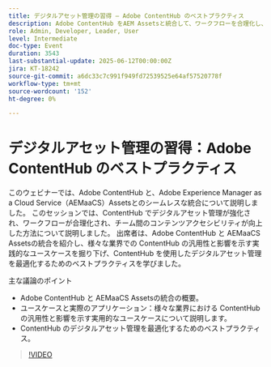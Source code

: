 ```yaml
---
title: デジタルアセット管理の習得 – Adobe ContentHub のベストプラクティス
description: Adobe ContentHub をAEM Assetsと統合して、ワークフローを合理化し、アクセスを強化し、チームや業界をまたいでアセット管理を向上させる方法について説明します。
role: Admin, Developer, Leader, User
level: Intermediate
doc-type: Event
duration: 3543
last-substantial-update: 2025-06-12T00:00:00Z
jira: KT-18242
source-git-commit: a6dc33c7c991f949fd72539525e64af57520778f
workflow-type: tm+mt
source-wordcount: '152'
ht-degree: 0%

---
```



# デジタルアセット管理の習得：Adobe ContentHub のベストプラクティス

このウェビナーでは、Adobe ContentHub と、Adobe Experience Manager as a Cloud Service（AEMaaCS）Assetsとのシームレスな統合について説明しました。 このセッションでは、ContentHub でデジタルアセット管理が強化され、ワークフローが合理化され、チーム間のコンテンツアクセシビリティが向上した方法について説明しました。 出席者は、Adobe ContentHub と AEMaaCS Assetsの統合を紹介し、様々な業界での ContentHub の汎用性と影響を示す実践的なユースケースを掘り下げ、ContentHub を使用したデジタルアセット管理を最適化するためのベストプラクティスを学びました。

主な議論のポイント

* Adobe ContentHub と AEMaaCS Assetsの統合の概要。
* ユースケースと実際のアプリケーション：様々な業界における ContentHub の汎用性と影響を示す実用的なユースケースについて説明します。
* ContentHub のデジタルアセット管理を最適化するためのベストプラクティス。

>[!VIDEO](https://video.tv.adobe.com/v/3463353/?learn=on&enablevpops)
